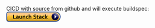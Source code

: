 CICD with source from github and will execute buildspec: [<img src="cloudformation-launch-stack.png">](https://console.aws.amazon.com/cloudformation/home?region=eu-west-2#/stacks/new?stackName=stack_name&templateURL=https://s3-eu-west-1.amazonaws.com/guy.chauliac-cloudformation/cicd_build_from_github_with_buildspec.yaml)